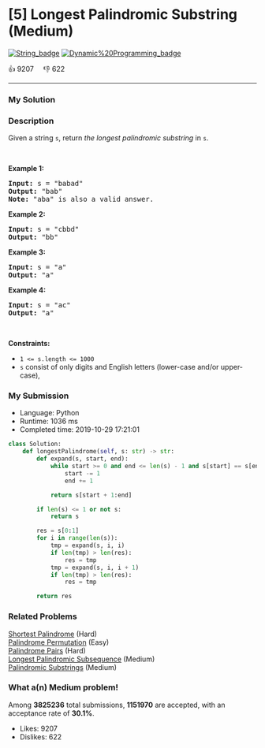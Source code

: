 # [5] Longest Palindromic Substring (Medium)

[![String_badge](https://img.shields.io/badge/topic-String-green.svg)](https://leetcode.com/problems/longest-palindromic-substring/)  [![Dynamic%20Programming_badge](https://img.shields.io/badge/topic-Dynamic%20Programming-green.svg)](https://leetcode.com/problems/longest-palindromic-substring/) 

:+1: 9207 &nbsp; &nbsp; :thumbsdown: 622

---

### My Solution


### Description
<p>Given a string <code>s</code>, return&nbsp;<em>the longest palindromic substring</em> in <code>s</code>.</p>

<p>&nbsp;</p>
<p><strong>Example 1:</strong></p>

<pre>
<strong>Input:</strong> s = &quot;babad&quot;
<strong>Output:</strong> &quot;bab&quot;
<strong>Note:</strong> &quot;aba&quot; is also a valid answer.
</pre>

<p><strong>Example 2:</strong></p>

<pre>
<strong>Input:</strong> s = &quot;cbbd&quot;
<strong>Output:</strong> &quot;bb&quot;
</pre>

<p><strong>Example 3:</strong></p>

<pre>
<strong>Input:</strong> s = &quot;a&quot;
<strong>Output:</strong> &quot;a&quot;
</pre>

<p><strong>Example 4:</strong></p>

<pre>
<strong>Input:</strong> s = &quot;ac&quot;
<strong>Output:</strong> &quot;a&quot;
</pre>

<p>&nbsp;</p>
<p><strong>Constraints:</strong></p>

<ul>
	<li><code>1 &lt;= s.length &lt;= 1000</code></li>
	<li><code>s</code> consist of only digits and English letters (lower-case and/or upper-case),</li>
</ul>



### My Submission

- Language: Python
- Runtime: 1036 ms
- Completed time: 2019-10-29 17:21:01

```Python
class Solution:
    def longestPalindrome(self, s: str) -> str:
        def expand(s, start, end):
            while start >= 0 and end <= len(s) - 1 and s[start] == s[end]:
                start -= 1
                end += 1

            return s[start + 1:end]

        if len(s) <= 1 or not s:
            return s

        res = s[0:1]
        for i in range(len(s)):
            tmp = expand(s, i, i)
            if len(tmp) > len(res):
                res = tmp
            tmp = expand(s, i, i + 1)
            if len(tmp) > len(res):
                res = tmp

        return res        
```


### Related Problems
[Shortest Palindrome](https://leetcode.com/problems/shortest-palindrome/) (Hard) <br>
[Palindrome Permutation](https://leetcode.com/problems/palindrome-permutation/) (Easy) <br>
[Palindrome Pairs](https://leetcode.com/problems/palindrome-pairs/) (Hard) <br>
[Longest Palindromic Subsequence](https://leetcode.com/problems/longest-palindromic-subsequence/) (Medium) <br>
[Palindromic Substrings](https://leetcode.com/problems/palindromic-substrings/) (Medium) <br>



### What a(n) Medium problem!
Among **3825236** total submissions, **1151970** are accepted, with an acceptance rate of **30.1%**. <br>

- Likes: 9207
- Dislikes: 622

